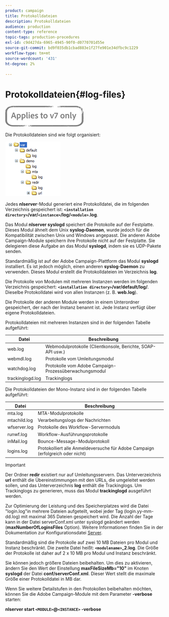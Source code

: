 ```yaml
---
product: campaign
title: Protokolldateien
description: Protokolldateien
audience: production
content-type: reference
topic-tags: production-procedures
exl-id: c9d427da-6965-4945-90f0-d0770701d55e
source-git-commit: bd9f035db1cbad883e1f27fe901e34dfbc9c1229
workflow-type: tm+mt
source-wordcount: '431'
ht-degree: 2%

---
```


# Protokolldateien{#log-files}

![](../../assets/v7-only.svg)

Die Protokolldateien sind wie folgt organisiert:

![](assets/d_ncs_directory.png)

Jedes **nlserver**-Modul generiert eine Protokolldatei, die im folgenden Verzeichnis gespeichert ist: **`<installation directory>`/var/`<instance>`/log/`<module>`.log**.

Das Modul **nlserver syslogd** speichert die Protokolle auf der Festplatte. Dieses Modul ähnelt dem Unix **syslog-Daemon**, wurde jedoch für die Kompatibilität zwischen Unix und Windows angepasst. Die anderen Adobe Campaign-Module speichern ihre Protokolle nicht auf der Festplatte. Sie delegieren diese Aufgabe an das Modul **syslogd**, indem sie es UDP-Pakete senden.

Standardmäßig ist auf der Adobe Campaign-Plattform das Modul **syslogd** installiert. Es ist jedoch möglich, einen anderen **syslog-Daemon** zu verwenden. Dieses Modul erstellt die Protokolldateien im Verzeichnis **log**.

Die Protokolle von Modulen mit mehreren Instanzen werden im folgenden Verzeichnis gespeichert: **`<installation directory>`/var/default/log/**. Dieselbe Protokolldatei wird von allen Instanzen (z. B. **web.log**).

Die Protokolle der anderen Module werden in einem Unterordner gespeichert, der nach der Instanz benannt ist. Jede Instanz verfügt über eigene Protokolldateien.

Protokolldateien mit mehreren Instanzen sind in der folgenden Tabelle aufgeführt:

| Datei | Beschreibung |
|---|---|
| web.log | Webmodulprotokolle (Clientkonsole, Berichte, SOAP-API usw.) |
| webmdl.log | Protokolle vom Umleitungsmodul |
| watchdog.log | Protokolle vom Adobe Campaign-Prozessüberwachungsmodul |
| trackinglogd.log | Trackinglogs          |

Die Protokolldateien der Mono-Instanz sind in der folgenden Tabelle aufgeführt:

| Datei | Beschreibung |
|---|---|
| mta.log | MTA-Modulprotokolle |
| mtachild.log | Verarbeitungslogs der Nachrichten |
| wfserver.log | Protokolle des Workflow-Servermoduls |
| runwf.log | Workflow-Ausführungsprotokolle |
| inMail.log | Bounce-Message-Modulprotokoll |
| logins.log | Protokolliert alle Anmeldeversuche für Adobe Campaign (erfolgreich oder nicht) |

>[!IMPORTANT]
>
>Der Ordner **redir** existiert nur auf Umleitungsservern. Das Unterverzeichnis **url** enthält die Übereinstimmungen mit den URLs, die umgeleitet werden sollen, und das Unterverzeichnis **log** enthält die Trackinglogs. Um Trackinglogs zu generieren, muss das Modul **trackinglogd** ausgeführt werden.

Zur Optimierung der Leistung und des Speicherplatzes wird die Datei &quot;login.log&quot;in mehrere Dateien aufgeteilt, wobei jeder Tag (login.yy-mm-dd.log) mit maximal 365 Dateien gespeichert wird. Die Anzahl der Tage kann in der Datei serverConf.xml unter syslogd geändert werden (**maxNumberOfLoginsFiles** Option). Weitere Informationen finden Sie in der Dokumentation zur Konfigurationsdatei [Server](../../installation/using/the-server-configuration-file.md#syslogd).

Standardmäßig sind die Protokolle auf zwei 10 MB Dateien pro Modul und Instanz beschränkt. Die zweite Datei heißt: **`<modulename>`_2.log**. Die Größe der Protokolle ist daher auf 2 x 10 MB pro Modul und Instanz beschränkt.

Sie können jedoch größere Dateien beibehalten. Um dies zu aktivieren, ändern Sie den Wert der Einstellung **maxFileSizeMb=&quot;10&quot;** im Knoten **syslogd** der Datei **conf/serverConf.xml**. Dieser Wert stellt die maximale Größe einer Protokolldatei in MB dar.

Wenn Sie weitere Detailstufen in den Protokollen beibehalten möchten, können Sie die Adobe Campaign-Module mit dem Parameter **-verbose** starten:

**nlserver start  `<MODULE>`@`<INSTANCE>` -verbose**
